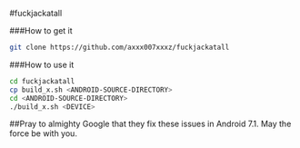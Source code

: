 #fuckjackatall

###How to get it
```bash
git clone https://github.com/axxx007xxxz/fuckjackatall
```

###How to use it
```bash
cd fuckjackatall
cp build_x.sh <ANDROID-SOURCE-DIRECTORY>
cd <ANDROID-SOURCE-DIRECTORY>
./build_x.sh <DEVICE>
```


##Pray to almighty Google that they fix these issues in Android 7.1. May the force be with you.
